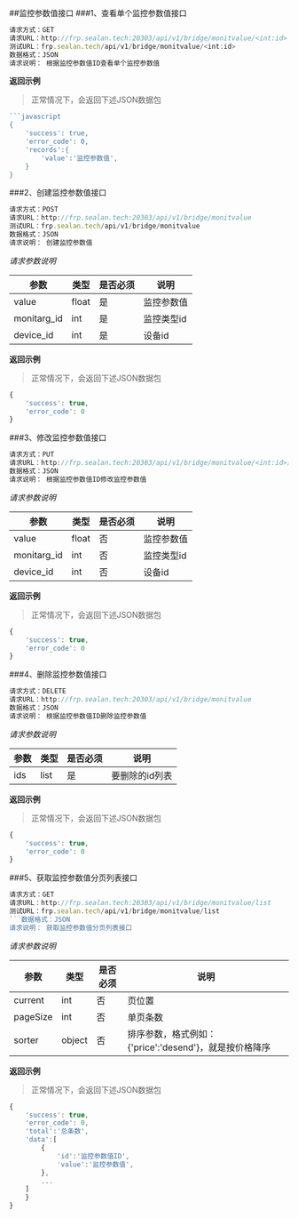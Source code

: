 ##监控参数值接口
###1、查看单个监控参数值接口
```javascript
请求方式：GET
请求URL：http://frp.sealan.tech:20303/api/v1/bridge/monitvalue/<int:id>
测试URL：frp.sealan.tech/api/v1/bridge/monitvalue/<int:id>
数据格式：JSON
请求说明： 根据监控参数值ID查看单个监控参数值
```
**返回示例**
> 正常情况下，会返回下述JSON数据包
```javascript
```javascript
{
	'success': true,
	'error_code': 0,
	'records':{
		'value':'监控参数值',
	}
}
```
###2、创建监控参数值接口
```javascript
请求方式：POST
请求URL：http://frp.sealan.tech:20303/api/v1/bridge/monitvalue
测试URL：frp.sealan.tech/api/v1/bridge/monitvalue
数据格式：JSON
请求说明： 创建监控参数值
```
*请求参数说明*

| 参数  | 类型   | 是否必须 | 说明        |
| ----- | ------ | -------- | ----------- |
|value|float|是|监控参数值|
|monitarg_id|int|是|监控类型id|
|device_id|int|是|设备id|

**返回示例**
> 正常情况下，会返回下述JSON数据包
```javascript
{
	'success': true,
	'error_code': 0
}
```
###3、修改监控参数值接口
```javascript
请求方式：PUT
请求URL：http://frp.sealan.tech:20303/api/v1/bridge/monitvalue/<int:id>测试URL：frp.sealan.tech/api/v1/bridge/monitvalue/<int:id>
数据格式：JSON
请求说明： 根据监控参数值ID修改监控参数值
```
*请求参数说明*

| 参数  | 类型   | 是否必须 | 说明        |
| ----- | ------ | -------- | ----------- |
|value|float|否|监控参数值|
|monitarg_id|int|否|监控类型id|
|device_id|int|否|设备id|

**返回示例**
> 正常情况下，会返回下述JSON数据包
```javascript
{
	'success': true,
	'error_code': 0
}
```
###4、删除监控参数值接口
```javascript
请求方式：DELETE
请求URL：http://frp.sealan.tech:20303/api/v1/bridge/monitvalue
数据格式：JSON
请求说明： 根据监控参数值ID删除监控参数值
```
*请求参数说明*

| 参数  | 类型   | 是否必须 | 说明        |
| ----- | ------ | -------- | ----------- |
|ids|list|是|要删除的id列表|
**返回示例**
> 正常情况下，会返回下述JSON数据包
```javascript
{
	'success': true,
	'error_code': 0
}
```
###5、获取监控参数值分页列表接口
```javascript
请求方式：GET
请求URL：http://frp.sealan.tech:20303/api/v1/bridge/monitvalue/list
测试URL：frp.sealan.tech/api/v1/bridge/monitvalue/list
```数据格式：JSON
请求说明： 获取监控参数值分页列表接口
```
*请求参数说明*

| 参数  | 类型   | 是否必须 | 说明        |
| ----- | ------ | -------- | ----------- |
|current|int|否|页位置|
|pageSize|int|否|单页条数|
|sorter|object|否|排序参数，格式例如：{'price':'desend'}，就是按价格降序|

**返回示例**
> 正常情况下，会返回下述JSON数据包
```javascript
{
	'success': true,
	'error_code': 0,
	'total':'总条数',
	'data':[
		{
			'id':'监控参数值ID',
			'value':'监控参数值',
		},
		...
	]
	}
}
```
